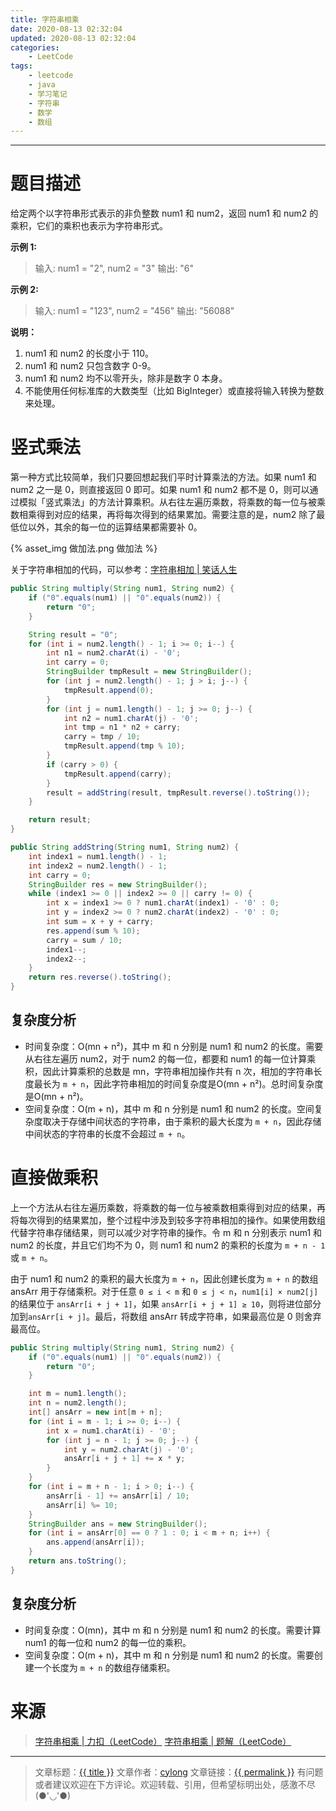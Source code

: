 ```yaml
---
title: 字符串相乘
date: 2020-08-13 02:32:04
updated: 2020-08-13 02:32:04
categories:
    - LeetCode
tags:
    - leetcode
    - java
    - 学习笔记
    - 字符串
    - 数学
    - 数组
---
```

---

# 题目描述

给定两个以字符串形式表示的非负整数 num1 和 num2，返回 num1 和 num2 的乘积，它们的乘积也表示为字符串形式。

**示例 1:**
> 输入: num1 = "2", num2 = "3"
> 输出: "6"

**示例 2:**
> 输入: num1 = "123", num2 = "456"
> 输出: "56088"

**说明：**
1. num1 和 num2 的长度小于 110。
2. num1 和 num2 只包含数字 0-9。
3. num1 和 num2 均不以零开头，除非是数字 0 本身。
4. 不能使用任何标准库的大数类型（比如 BigInteger）或直接将输入转换为整数来处理。

<!-- more -->

# 竖式乘法

第一种方式比较简单，我们只要回想起我们平时计算乘法的方法。如果 num1 和 num2 之一是 0，则直接返回 0 即可。如果 num1 和 num2 都不是 0，则可以通过模拟「竖式乘法」的方法计算乘积。从右往左遍历乘数，将乘数的每一位与被乘数相乘得到对应的结果，再将每次得到的结果累加。需要注意的是，num2 除了最低位以外，其余的每一位的运算结果都需要补 0。

{% asset_img 做加法.png 做加法 %}

关于字符串相加的代码，可以参考：[字符串相加 | 笑话人生][3]

```java
public String multiply(String num1, String num2) {
    if ("0".equals(num1) || "0".equals(num2)) {
        return "0";
    }

    String result = "0";
    for (int i = num2.length() - 1; i >= 0; i--) {
        int n1 = num2.charAt(i) - '0';
        int carry = 0;
        StringBuilder tmpResult = new StringBuilder();
        for (int j = num2.length() - 1; j > i; j--) {
            tmpResult.append(0);
        }
        for (int j = num1.length() - 1; j >= 0; j--) {
            int n2 = num1.charAt(j) - '0';
            int tmp = n1 * n2 + carry;
            carry = tmp / 10;
            tmpResult.append(tmp % 10);
        }
        if (carry > 0) {
            tmpResult.append(carry);
        }
        result = addString(result, tmpResult.reverse().toString());
    }

    return result;
}

public String addString(String num1, String num2) {
    int index1 = num1.length() - 1;
    int index2 = num2.length() - 1;
    int carry = 0;
    StringBuilder res = new StringBuilder();
    while (index1 >= 0 || index2 >= 0 || carry != 0) {
        int x = index1 >= 0 ? num1.charAt(index1) - '0' : 0;
        int y = index2 >= 0 ? num2.charAt(index2) - '0' : 0;
        int sum = x + y + carry;
        res.append(sum % 10);
        carry = sum / 10;
        index1--;
        index2--;
    }
    return res.reverse().toString();
}
```

## 复杂度分析

* 时间复杂度：O(mn + n²)，其中 m 和 n 分别是 num1 和 num2 的长度。需要从右往左遍历 num2，对于 num2 的每一位，都要和 num1 的每一位计算乘积，因此计算乘积的总数是 mn，字符串相加操作共有 n 次，相加的字符串长度最长为 `m + n`，因此字符串相加的时间复杂度是O(mn + n²)。总时间复杂度是O(mn + n²)。
* 空间复杂度：O(m + n)，其中 m 和 n 分别是 num1 和 num2 的长度。空间复杂度取决于存储中间状态的字符串，由于乘积的最大长度为 `m + n`，因此存储中间状态的字符串的长度不会超过 `m + n`。

# 直接做乘积

上一个方法从右往左遍历乘数，将乘数的每一位与被乘数相乘得到对应的结果，再将每次得到的结果累加，整个过程中涉及到较多字符串相加的操作。如果使用数组代替字符串存储结果，则可以减少对字符串的操作。令 m 和 n 分别表示 num1 和 num2 的长度，并且它们均不为 0，则 num1 和 num2 的乘积的长度为 `m + n - 1` 或 `m + n`。

由于 num1 和 num2 的乘积的最大长度为 `m + n`，因此创建长度为 `m + n` 的数组 ansArr 用于存储乘积。对于任意 `0 ≤ i < m` 和 `0 ≤ j < n`，`num1[i] × num2[j]` 的结果位于 `ansArr[i + j + 1]`，如果 `ansArr[i + j + 1] ≥ 10`，则将进位部分加到`ansArr[i + j]`。最后，将数组 ansArr 转成字符串，如果最高位是 0 则舍弃最高位。

```java
public String multiply(String num1, String num2) {
    if ("0".equals(num1) || "0".equals(num2)) {
        return "0";
    }

    int m = num1.length();
    int n = num2.length();
    int[] ansArr = new int[m + n];
    for (int i = m - 1; i >= 0; i--) {
        int x = num1.charAt(i) - '0';
        for (int j = n - 1; j >= 0; j--) {
            int y = num2.charAt(j) - '0';
            ansArr[i + j + 1] += x * y;
        }
    }
    for (int i = m + n - 1; i > 0; i--) {
        ansArr[i - 1] += ansArr[i] / 10;
        ansArr[i] %= 10;
    }
    StringBuilder ans = new StringBuilder();
    for (int i = ansArr[0] == 0 ? 1 : 0; i < m + n; i++) {
        ans.append(ansArr[i]);
    }
    return ans.toString();
}
```

## 复杂度分析

* 时间复杂度：O(mn)，其中 m 和 n 分别是 num1 和 num2 的长度。需要计算 num1 的每一位和 num2 的每一位的乘积。
* 空间复杂度：O(m + n)，其中 m 和 n 分别是 num1 和 num2 的长度。需要创建一个长度为 `m + n` 的数组存储乘积。

# 来源
> [字符串相乘 | 力扣（LeetCode）][1]
> [字符串相乘 | 题解（LeetCode）][2]

---

> 文章标题：<a href='{{ permalink }}' title='{{ title }}' >{{ title }}</a>
> 文章作者：[cylong](http://www.cylong.com/about/ "cylong")
> 文章链接：<a href='{{ permalink }}' title='{{ title }}' >{{ permalink }}</a>
> 有问题或者建议欢迎在下方评论。欢迎转载、引用，但希望标明出处，感激不尽(●'◡'●)

[1]: https://leetcode-cn.com/problems/multiply-strings/ "字符串相乘 | 力扣（LeetCode）"
[2]: https://leetcode-cn.com/problems/multiply-strings/solution/zi-fu-chuan-xiang-cheng-by-leetcode-solution/ "字符串相乘 | 题解（LeetCode）"
[3]: /blog/2020/08/03/add-strings/ "字符串相加 | 笑话人生"
